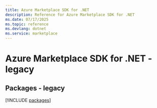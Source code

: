 ```yaml
---
title: Azure Marketplace SDK for .NET
description: Reference for Azure Marketplace SDK for .NET
ms.date: 07/17/2025
ms.topic: reference
ms.devlang: dotnet
ms.service: marketplace
---
```

# Azure Marketplace SDK for .NET - legacy
## Packages - legacy
[!INCLUDE [packages](marketplace-index.md)]
